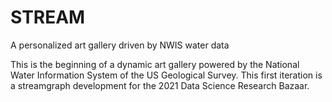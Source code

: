 # STREAM
A personalized art gallery driven by NWIS water data

This is the beginning of a dynamic art gallery powered by the National Water Information System of the US Geological Survey.  This first iteration is a streamgraph development for the 2021 Data Science Research Bazaar.
